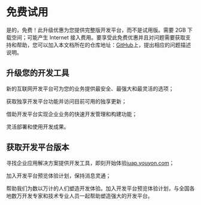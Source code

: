 # 免费试用

是的，免费！此升级优惠为您提供完整版开发平台，而不是试用版。需要 2GB 下载空间；可能产生 Internet 接入费用。要享受此免费优惠并且对问题需要获取支持和帮助，您可以加入本文档所在的仓库地址：[GitHub](https://github.com/chellking/iuap-content/issues)上，提出相应的问题描述说明。

## 升级您的开发工具

新的互联网开发平台可为您的业务提供最安全、最强大和最灵活的选项；

获取独享开发平台功能并访问目前可用的独享更新；

借助开发平台实现企业业务的快速开发管理和构建功能；

灵活部署和使用开发成果。


## 获取开发平台版本


寻找企业应用解决方案提供开发工具，即刻开始体验[iuap.youyon.com](http://iuap.yonyou.com/webpage/developer/ieop/views/download-center.html)；

加入开发平台预览体验计划，保持消息灵通；

帮助我们为数以万计的人们塑造开发体验。加入开发平台预览体验计划，与全国各地数万开发专家和技术专业人员一起帮助塑造强大的开发平台。
